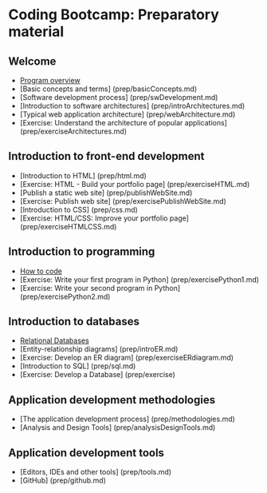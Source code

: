 # Coding Bootcamp: Preparatory material
## Welcome 
* [Program overview](prep/programOverview.md)
* [Basic concepts and terms] (prep/basicConcepts.md)
* [Software development process] (prep/swDevelopment.md)
* [Introduction to software architectures] (prep/introArchitectures.md)
* [Typical web application architecture] (prep/webArchitecture.md)
* [Exercise: Understand the architecture of popular applications] (prep/exerciseArchitectures.md)


## Introduction to front-end development 
* [Introduction to HTML] (prep/html.md)
* [Exercise: HTML - Build your portfolio page] (prep/exerciseHTML.md)
* [Publish a static web site] (prep/publishWebSite.md)
* [Exercise: Publish web site] (prep/exercisePublishWebSite.md)
* [Introduction to CSS] (prep/css.md)
* [Exercise: HTML/CSS: Improve your portfolio page] (prep/exerciseHTMLCSS.md)


## Introduction to programming 
* [How to code](prep/introProgramming.md)
* [Exercise: Write your first program in Python] (prep/exercisePython1.md)
* [Exercise: Write your second program in Python] (prep/exercisePython2.md)


## Introduction to databases 
* [Relational Databases](prep/introDB.md)
* [Entity-relationship diagrams] (prep/introER.md)
* [Exercise: Develop an ER diagram] (prep/exerciseERdiagram.md)
* [Introduction to SQL] (prep/sql.md)
* [Exercise: Develop a Database] (prep/exercise)


## Application development methodologies
* [The application development process] (prep/methodologies.md)
* [Analysis and Design Tools] (prep/analysisDesignTools.md)


## Application development tools
* [Editors, IDEs and other tools] (prep/tools.md)
* [GitHub] (prep/github.md)




